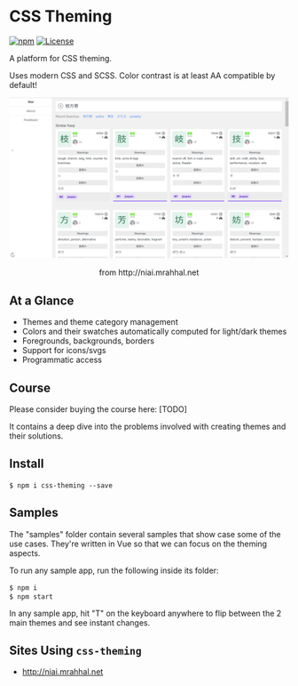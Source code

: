 # CSS Theming

[![npm](https://img.shields.io/npm/v/css-theming.svg)](https://www.npmjs.com/package/css-theming)
[![License](https://img.shields.io/badge/license-MIT-blue.svg)](https://opensource.org/licenses/MIT)

A platform for CSS theming.

Uses modern CSS and SCSS. Color contrast is at least AA compatible by default!

![niai](https://raw.githubusercontent.com/mrahhal/css-theming/master/images/niai.gif)

<p align="center">from http://niai.mrahhal.net</p>

## At a Glance

- Themes and theme category management
- Colors and their swatches automatically computed for light/dark themes
- Foregrounds, backgrounds, borders
- Support for icons/svgs
- Programmatic access

## Course

Please consider buying the course here: [TODO]

It contains a deep dive into the problems involved with creating themes and their solutions.

## Install

```
$ npm i css-theming --save
```

## Samples

The "samples" folder contain several samples that show case some of the use cases. They're written in Vue so that we can focus on the theming aspects.

To run any sample app, run the following inside its folder:

```
$ npm i
$ npm start
```

In any sample app, hit "T" on the keyboard anywhere to flip between the 2 main themes and see instant changes.

## Sites Using `css-theming`

- http://niai.mrahhal.net
